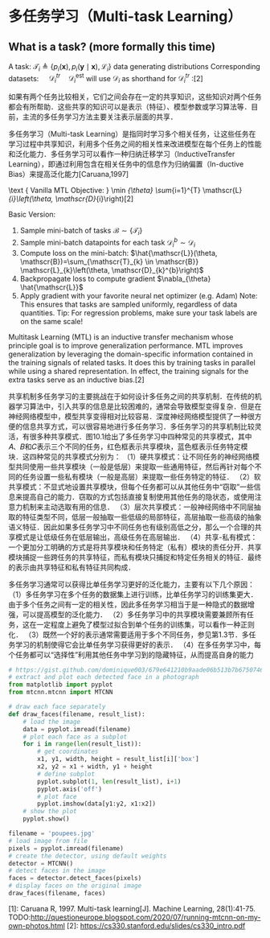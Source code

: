 

<!--
 * @version:
 * @Author:  StevenJokess https://github.com/StevenJokess
 * @Date: 2020-10-14 22:51:45
 * @LastEditors:  StevenJokess https://github.com/StevenJokess
 * @LastEditTime: 2020-12-29 17:40:09
 * @Description:
 * @TODO::
 * @Reference:
-->

# 多任务学习（Multi-task Learning）

## What is a task? (more formally this time)

A task: $\mathscr{T}_{i} \triangleq\left\{p_{i}(\mathbf{x}), p_{i}(\mathbf{y} \mid \mathbf{x}), \mathscr{L}_{i}\right\}$
data generating distributions
Corresponding datasets: $\quad \mathscr{D}_{i}^{t r} \quad \mathscr{D}_{i}^{\text {est}}$
will use $\mathscr{D}_{i}$ as shorthand for $\mathscr{D}_{i}^{t r}$ :[2]

如果有两个任务比较相关，它们之间会存在一定的共享知识，这些知识对两个任务都会有所帮助．这些共享的知识可以是表示（特征）、模型参数或学习算法等．目前，主流的多任务学习方法主要关注表示层面的共享．




多任务学习（Multi-task Learning）是指同时学习多个相关任务，让这些任务在学习过程中共享知识，利用多个任务之间的相关性来改进模型在每个任务上的性能和泛化能力．多任务学习可以看作一种归纳迁移学习（InductiveTransfer Learning），即通过利用包含在相关任务中的信息作为归纳偏置（In-ductive Bias）来提高泛化能力[Caruana,1997]

\text { Vanilla MTL Objective: } \min _{\theta} \sum_{i=1}^{T} \mathscr{L}_{i}\left(\theta, \mathscr{D}_{i}\right)[2]

Basic Version:
1. Sample mini-batch of tasks $\mathscr{B} \sim\left\{\mathscr{T}_{i}\right\}$
2. Sample mini-batch datapoints for each task $\mathscr{D}_{i}^{b} \sim \mathscr{D}_{i}$
3. Compute loss on the mini-batch: $\hat{\mathscr{L}}(\theta, \mathscr{B})=\sum_{\mathscr{T}_{k} \in \mathscr{B}} \mathscr{L}_{k}\left(\theta, \mathscr{D}_{k}^{b}\right)$
4. Backpropagate loss to compute gradient $\nabla_{\theta} \hat{\mathscr{L}}$
5. Apply gradient with your favorite neural net optimizer (e.g. Adam)
Note: This ensures that tasks are sampled uniformly, regardless of data quantities.
Tip: For regression problems, make sure your task labels are on the same scale!


Multitask Learning (MTL) is an inductive transfer mechanism whose principle goal is to improve generalization performance. MTL improves generalization by leveraging the domain-specific information contained in the training signals of related tasks. It does this by training tasks in parallel while using a shared representation. In effect, the training signals for the extra tasks serve as an inductive bias.[2]

共享机制多任务学习的主要挑战在于如何设计多任务之间的共享机制．在传统的机器学习算法中，引入共享的信息是比较困难的，通常会导致模型变得复杂．但是在神经网络模型中，模型共享变得相对比较容易．深度神经网络模型提供了一种很方便的信息共享方式，可以很容易地进行多任务学习．多任务学习的共享机制比较灵活，有很多种共享模式．图10.1给出了多任务学习中四种常见的共享模式，其中𝐴、𝐵和𝐶表示三个不同的任务，红色框表示共享模块，蓝色框表示任务特定模块．这四种常见的共享模式分别为：
（1）硬共享模式：让不同任务的神经网络模型共同使用一些共享模块（一般是低层）来提取一些通用特征，然后再针对每个不同的任务设置一些私有模块（一般是高层）来提取一些任务特定的特征．
（2）软共享模式：不显式地设置共享模块，但每个任务都可以从其他任务中“窃取”一些信息来提高自己的能力．窃取的方式包括直接复制使用其他任务的隐状态，或使用注意力机制来主动选取有用的信息．
（3）层次共享模式：一般神经网络中不同层抽取的特征类型不同，低层一般抽取一些低级的局部特征，高层抽取一些高级的抽象语义特征．因此如果多任务学习中不同任务也有级别高低之分，那么一个合理的共享模式是让低级任务在低层输出，高级任务在高层输出．
（4）共享-私有模式：一个更加分工明确的方式是将共享模块和任务特定（私有）模块的责任分开．共享模块捕捉一些跨任务的共享特征，而私有模块只捕捉和特定任务相关的特征．最终的表示由共享特征和私有特征共同构成．



多任务学习通常可以获得比单任务学习更好的泛化能力，主要有以下几个原因：
（1）多任务学习在多个任务的数据集上进行训练，比单任务学习的训练集更大．由于多个任务之间有一定的相关性，因此多任务学习相当于是一种隐式的数据增强，可以提高模型的泛化能力．
（2）多任务学习中的共享模块需要兼顾所有任务，这在一定程度上避免了模型过拟合到单个任务的训练集，可以看作一种正则化．
（3）既然一个好的表示通常需要适用于多个不同任务，参见第1.3节．多任务学习的机制使得它会比单任务学习获得更好的表示．
（4）在多任务学习中，每个任务都可以“选择性”利用其他任务中学习到的隐藏特征，从而提高自身的能力

```python
# https://gist.github.com/dominique003/679e641210b9aade06b513b7b6750746/raw/976c370a9c789bfa8927560157b57b813411c86e/MTCNNExtractFaces.py
# extract and plot each detected face in a photograph
from matplotlib import pyplot
from mtcnn.mtcnn import MTCNN

# draw each face separately
def draw_faces(filename, result_list):
	# load the image
	data = pyplot.imread(filename)
	# plot each face as a subplot
	for i in range(len(result_list)):
		# get coordinates
		x1, y1, width, height = result_list[i]['box']
		x2, y2 = x1 + width, y1 + height
		# define subplot
		pyplot.subplot(1, len(result_list), i+1)
		pyplot.axis('off')
		# plot face
		pyplot.imshow(data[y1:y2, x1:x2])
	# show the plot
	pyplot.show()

filename = 'poupees.jpg'
# load image from file
pixels = pyplot.imread(filename)
# create the detector, using default weights
detector = MTCNN()
# detect faces in the image
faces = detector.detect_faces(pixels)
# display faces on the original image
draw_faces(filename, faces)
```

[1]: Caruana R, 1997. Multi-task learning[J]. Machine Learning, 28(1):41-75.
TODO:http://questioneurope.blogspot.com/2020/07/running-mtcnn-on-my-own-photos.html
[2]: https://cs330.stanford.edu/slides/cs330_intro.pdf
